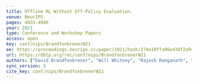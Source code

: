 ```yaml
---
title: Offline RL Without Off-Policy Evaluation.
venue: NeurIPS
pages: 4933-4946
year: 2021
type: Conference and Workshop Papers
access: open
key: conf/nips/BrandfonbrenerW21
ee: https://proceedings.neurips.cc/paper/2021/hash/274a10ffa06e434f2a94df765cac6bf4-Abstract.html
url: https://dblp.org/rec/conf/nips/BrandfonbrenerW21
authors: ["David Brandfonbrener", "Will Whitney", "Rajesh Ranganath", "Joan Bruna"]
sync_version: 3
cite_key: conf/nips/BrandfonbrenerW21
---
```

